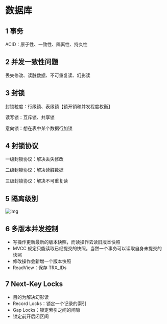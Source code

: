 # 数据库

## 1 事务

ACID：原子性、一致性、隔离性、持久性

## 2 并发一致性问题

丢失修改、读脏数据、不可重复读、幻影读

## 3 封锁

封锁粒度：行级锁、表级锁【锁开销和并发程度权衡】

读写锁：互斥锁、共享锁

意向锁：想在表中某个数据行加锁

## 4 封锁协议

一级封锁协议：解决丢失修改

二级封锁协议：解决读脏数据

三级封锁协议：解决不可重复读

## 5 隔离级别

![img](https://camo.githubusercontent.com/1632a88a3a4fa7954026cb939edf2f8a30bb5d60a1bce4921c7e0d0e4d245739/68747470733a2f2f63732d6e6f7465732d313235363130393739362e636f732e61702d6775616e677a686f752e6d7971636c6f75642e636f6d2f696d6167652d32303139313230373232333430303738372e706e67)

## 6 多版本并发控制

+ 写操作更新最新的版本快照，而读操作去读旧版本快照
+ MVCC 规定只能读取已经提交的快照。当然一个事务可以读取自身未提交的快照
+ 修改操作会新增一个版本快照
+ ReadView：保存 TRX_IDs

## 7 Next-Key Locks

+ 目的为解决幻影读
+ Record Locks：锁定一个记录的索引
+ Gap Locks：锁定索引之间的间隙
+ 锁定前开后闭区间

